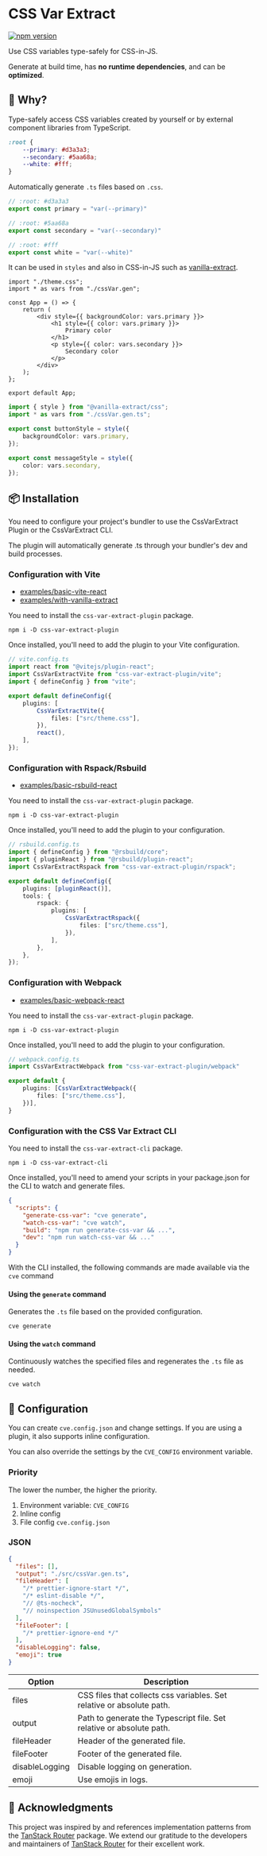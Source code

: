 # CSS Var Extract

[![npm version](https://badge.fury.io/js/css-var-extract-plugin.svg)](https://badge.fury.io/js/css-var-extract-plugin)

Use CSS variables type-safely for CSS-in-JS.

Generate at build time, has **no runtime dependencies**, and can be **optimized**.

## 🤔 Why?

Type-safely access CSS variables created by yourself or by external component libraries from TypeScript.

```css
:root {
    --primary: #d3a3a3;
    --secondary: #5aa68a;
    --white: #fff;
}
```

Automatically generate `.ts` files based on `.css`.

```ts
// :root: #d3a3a3
export const primary = "var(--primary)"

// :root: #5aa68a
export const secondary = "var(--secondary)"

// :root: #fff
export const white = "var(--white)"
```

It can be used in `styles` and also in CSS-in-JS such as [vanilla-extract](https://vanilla-extract.style).

```tsx
import "./theme.css";
import * as vars from "./cssVar.gen";

const App = () => {
    return (
        <div style={{ backgroundColor: vars.primary }}>
            <h1 style={{ color: vars.primary }}>
                Primary color
            </h1>
            <p style={{ color: vars.secondary }}>
                Secondary color
            </p>
        </div>
    );
};

export default App;
```

```ts
import { style } from "@vanilla-extract/css";
import * as vars from "./cssVar.gen.ts";

export const buttonStyle = style({
    backgroundColor: vars.primary,
});

export const messageStyle = style({
    color: vars.secondary,
});
```

## 📦 Installation

You need to configure your project's bundler to use the CssVarExtract Plugin or the CssVarExtract CLI.

The plugin will automatically generate .ts through your bundler's dev and build processes.

### Configuration with Vite

- [examples/basic-vite-react](examples/basic-vite-react)
- [examples/with-vanilla-extract](examples/with-vanilla-extract)

You need to install the `css-var-extract-plugin` package.

```shell
npm i -D css-var-extract-plugin
```

Once installed, you'll need to add the plugin to your Vite configuration.

```ts
// vite.config.ts
import react from "@vitejs/plugin-react";
import CssVarExtractVite from "css-var-extract-plugin/vite";
import { defineConfig } from "vite";

export default defineConfig({
    plugins: [
        CssVarExtractVite({
            files: ["src/theme.css"],
        }),
        react(),
    ],
});
```

### Configuration with Rspack/Rsbuild

- [examples/basic-rsbuild-react](examples/basic-rsbuild-react)

You need to install the `css-var-extract-plugin` package.

```shell
npm i -D css-var-extract-plugin
```

Once installed, you'll need to add the plugin to your configuration.

```ts
// rsbuild.config.ts
import { defineConfig } from "@rsbuild/core";
import { pluginReact } from "@rsbuild/plugin-react";
import CssVarExtractRspack from "css-var-extract-plugin/rspack";

export default defineConfig({
    plugins: [pluginReact()],
    tools: {
        rspack: {
            plugins: [
                CssVarExtractRspack({
                    files: ["src/theme.css"],
                }),
            ],
        },
    },
});
```

### Configuration with Webpack

- [examples/basic-webpack-react](examples/basic-webpack-react)

You need to install the `css-var-extract-plugin` package.

```shell
npm i -D css-var-extract-plugin
```

Once installed, you'll need to add the plugin to your configuration.

```ts
// webpack.config.ts
import CssVarExtractWebpack from "css-var-extract-plugin/webpack"

export default {
    plugins: [CssVarExtractWebpack({
        files: ["src/theme.css"],
    })],
}
```

### Configuration with the CSS Var Extract CLI

You need to install the `css-var-extract-cli` package.

```shell
npm i -D css-var-extract-cli
```

Once installed, you'll need to amend your scripts in your package.json for the CLI to watch and generate files.

```json
{
  "scripts": {
    "generate-css-var": "cve generate",
    "watch-css-var": "cve watch",
    "build": "npm run generate-css-var && ...",
    "dev": "npm run watch-css-var && ..."
  }
}
```

With the CLI installed, the following commands are made available via the `cve` command

#### Using the `generate` command

Generates the `.ts` file based on the provided configuration.

```shell
cve generate
```

#### Using the `watch` command

Continuously watches the specified files and regenerates the `.ts` file as needed.

```shell
cve watch
```

## 🔧 Configuration

You can create `cve.config.json` and change settings.
If you are using a plugin, it also supports inline configuration.

You can also override the settings by the `CVE_CONFIG` environment variable.

### Priority

The lower the number, the higher the priority.

1. Environment variable: `CVE_CONFIG`
2. Inline config
3. File config `cve.config.json`

### JSON

```json
{
  "files": [],
  "output": "./src/cssVar.gen.ts",
  "fileHeader": [
    "/* prettier-ignore-start */",
    "/* eslint-disable */",
    "// @ts-nocheck",
    "// noinspection JSUnusedGlobalSymbols"
  ],
  "fileFooter": [
    "/* prettier-ignore-end */"
  ],
  "disableLogging": false,
  "emoji": true
}
```

| Option         | Description                                                           |
|----------------|-----------------------------------------------------------------------|
| files          | CSS files that collects css variables. Set relative or absolute path. |
| output         | Path to generate the Typescript file. Set relative or absolute path.  |
| fileHeader     | Header of the generated file.                                         |
| fileFooter     | Footer of the generated file.                                         |
| disableLogging | Disable logging on generation.                                        |
| emoji          | Use emojis in logs.                                                   |

## 👏 Acknowledgments

This project was inspired by and references implementation patterns from the [TanStack Router](https://tanstack.com/router) package.
We extend our gratitude to the developers and maintainers of [TanStack Router](https://tanstack.com/router) for their excellent work.
